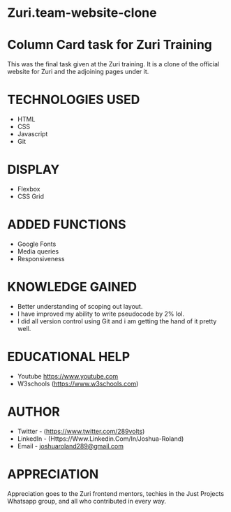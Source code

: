 # Zuri.team-website-clone

# Column Card task for Zuri Training 

 This was the final task given at the Zuri training. It is a clone of the official website for Zuri and the adjoining pages under it.
# TECHNOLOGIES USED

- HTML
- CSS
- Javascript
- Git
# DISPLAY

- Flexbox
- CSS Grid
# ADDED FUNCTIONS

- Google Fonts
- Media queries
- Responsiveness
# KNOWLEDGE GAINED

- Better understanding of scoping out layout.
- I have improved my ability to write pseudocode by 2% lol.
- I did all version control using Git and i am getting the hand of it pretty well.
# EDUCATIONAL HELP

- Youtube <https://www.youtube.com>
- W3schools (https://www.w3schools.com)
# AUTHOR

- Twitter - (https://www.twitter.com/289volts)
- LinkedIn - (Https://Www.Linkedin.Com/In/Joshua-Roland)
- Email - joshuaroland289@gmail.com
# APPRECIATION 

Appreciation goes to the Zuri frontend mentors, techies in the Just Projects Whatsapp group,  and all who contributed in every way.
